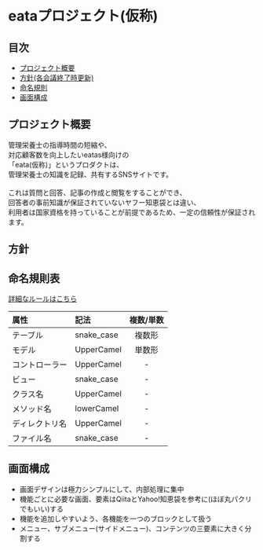 # eataプロジェクト(仮称)

## 目次
* [プロジェクト概要](#プロジェクト概要)
* [方針(各会議終了時更新)](#方針)
* [命名規則](#命名規則)
* [画面構成](#画面構成)

## プロジェクト概要
管理栄養士の指導時間の短縮や、<br>
対応顧客数を向上したいeatas様向けの<br>
「eata(仮称)」というプロダクトは、<br>
管理栄養士の知識を記録、共有するSNSサイトです。<br>
<br>
これは質問と回答、記事の作成と閲覧をすることができ、<br>
回答者の事前知識が保証されていないヤフー知恵袋とは違い、<br>
利用者は国家資格を持っていることが前提であるため、一定の信頼性が保証されます。

## 方針


## 命名規則表
[詳細なルールはこちら](設計/命名規則詳細.md)

|属性|記法|複数/単数|
|:---|:---|:---:|
|テーブル|snake_case|複数形|
|モデル|UpperCamel|単数形|
|コントローラー|UpperCamel|-|
|ビュー|snake_case|-|
|クラス名|UpperCamel|-|
|メソッド名|lowerCamel|-|
|ディレクトリ名|UpperCamel|-|
|ファイル名|snake_case|-|


## 画面構成
* 画面デザインは極力シンプルにして、内部処理に集中
* 機能ごとに必要な画面、要素はQiitaとYahoo!知恵袋を参考に(ほぼ丸パクリでもいい)する
* 機能を追加しやすいよう、各機能を一つのブロックとして扱う
* メニュー、サブメニュー(サイドメニュー)、コンテンツの三要素に大きく分割する
